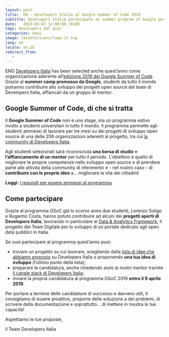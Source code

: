 ```yaml
---
layout: post
title:  EN - Developers Italia at Google Summer of Code 2019
subtitle: Developers Italia partecipate at summer program of Google per studenti che hanno idee e voglia di mettersi in gioco. Ecco come candidarsi
date:   2019-03-07 12:00:00 +0100
tags: developers daf gsoc
categories: news
image: /assets/icons/logo-it.svg
lang: en
locale: en_US
redirect_from:
   -
---
```

ENG
[Developers Italia](https://developers.italia.it/) has been selected anche quest’anno come organizzazione aderente all’[edizione 2019 del Google Summer of Code](https://summerofcode.withgoogle.com/). Grazie al **summer camp promosso da Google**, studenti da tutto il mondo potranno contribuire allo sviluppo dei progetti open source del team di Developers Italia, affiancati da un gruppo di mentor. 

## Google Summer of Code, di che si tratta

Il **Google Summer of Code** non è uno stage, ma un programma estivo rivolto a studenti universitari in tutto il mondo. Il programma permette agli studenti ammessi di lavorare per tre mesi su dei progetti di sviluppo open source di una delle 206 organizzazioni aderenti al progetto, tra cui [la community di Developers Italia](https://summerofcode.withgoogle.com/organizations/5088529877565440/).

Agli studenti selezionati sarà riconosciuta **una borsa di studio** e **l’affiancamento di un mentor** per tutto il periodo. L’obiettivo è quello di migliorare le proprie competenze nello sviluppo open source e di prendere parte alle attività della community di riferimento e - nel nostro caso - di **contribuire con le proprie idee** a… migliorare la vita dei cittadini!

**Leggi:** [I requisiti per essere ammessi al programma](https://summerofcode.withgoogle.com/get-started/)

## Come partecipare

Grazie al programma GSoC già lo scorso anno due studenti, Lorenzo Soligo e Rugantio Costa, hanno potuto contribuire ad alcuni dei **progetti aperti di Developers Italia**, lavorando in particolare al [Data & Analytics Framework](https://teamdigitale.governo.it/it/projects/daf.htm), il progetto del Team Digitale per lo sviluppo di un portale dedicato agli open data pubblici in Italia. 

Se vuoi partecipare al programma quest’anno puoi:

- trovare un progetto su cui lavorare, scegliendo dalla [lista di idee che abbiamo proposto](https://developers.italia.it/en/gsoc-ideas/) su Developers Italia o proponendo **una tua idea di sviluppo** (l’ultimo punto della lista); 
- preparare la candidatura, anche chiedendo aiuto ai nostri mentor tramite [il canale slack di Developers Italia](https://slack.developers.italia.it/);
- inviare la propria candidatura al programma GSoC 2019 **entro il 9 aprile 2019**. 

Per portare a termine delle candidature di successo e davvero utili, ti consigliamo di essere proattivo, proporre delle soluzione a dei problemi, di scrivere della documentazione e soprattutto… di mettere in mostra le tue capacità!

Aspettiamo le tue proposte,

il Team Developers Italia
